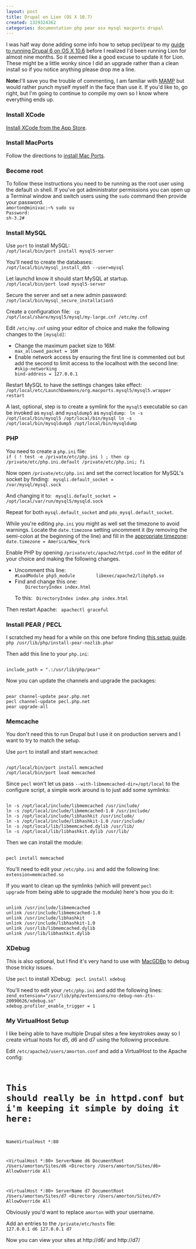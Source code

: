 ```yaml
---
layout: post
title: Drupal on Lion (OS X 10.7)
created: 1329324362
categories: documentation php pear osx mysql macports drupal
---
```

I was half way done adding some info how to setup pecl/pear to my <a href="/content/2009/09/drupal_6_on_snow_leopard">guide to running Drupal 6 on OS X 10.6</a> before I realized I'd been running Lion for almost nine months. So it seemed like a good excuse to update it for Lion. These might be a little wonky since I did an upgrade rather than a clean install so if you notice anything please drop me a line.

<strong>Note:</strong>I'll save you the trouble of commenting, I am familiar with <a href="http://www.mamp.info/en/index.html">MAMP</a> but would rather punch myself myself in the face than use it. If you'd like to, go right, but I'm going to continue to compile my own so I know where everything ends up.
<!--break-->
<h3>Install XCode</h3>
<a href="http://itunes.apple.com/us/app/xcode/id448457090?mt=12">Install XCode from the App Store</a>.

<h3>Install MacPorts</h3>
Follow the directions to <a href="http://www.macports.org/install.php">install Mac Ports</a>.

<h3>Become root</h3>
To follow these instructions you need to be running as the root user using the default <code>sh</code> shell. If you've got administrator permissions you can open up a Terminal window and switch users using the <code>sudo</code> command then provide your password.

<code>
amorton@minivac:~% sudo su
Password:
sh-3.2# 
</code>

<h3>Install MySQL</h3>
Use <code>port</code> to install MySQL:
<code>
/opt/local/bin/port install mysql5-server
</code>

You'll need to create the databases:
<code>
/opt/local/bin/mysql_install_db5 --user=mysql
</code>

Let launchd know it should start MySQL at startup.
<code>
/opt/local/bin/port load mysql5-server
</code>

Secure the server and set a new admin password:
<code>
/opt/local/bin/mysql_secure_installation5
</code>

Create a configuration file:
<code>
cp /opt/local/share/mysql5/mysql/my-large.cnf /etc/my.cnf 
</code>

Edit <code>/etc/my.cnf</code> using your editor of choice and make the following changes to the <code>[mysqld]</code>:
<ul>
<li>Change the maximum packet size to 16M:
<code>
max_allowed_packet = 16M
</code></li>
<li>Enable network access by ensuring the first line is commented out but add the second to limit access to the localhost with the second line:
<code>
#skip-networking
bind-address = 127.0.0.1
</code>
</li>
</ul>

Restart MySQL to have the settings changes take effect:
<code>
/opt/local/etc/LaunchDaemons/org.macports.mysql5/mysql5.wrapper restart
</code>

A last, optional, step is to create a symlink for the <code>mysql5</code> executable so can be invoked as <code>mysql</code> and <code>mysqldump5</code> as <code>mysqldump</code>:
<code>
ln -s /opt/local/bin/mysql5 /opt/local/bin/mysql
ln -s /opt/local/bin/mysqldump5 /opt/local/bin/mysqldump
</code>

<h3>PHP</h3>
You need to create a <code>php.ini</code> file:
<code>
if ( ! test -e /private/etc/php.ini ) ; then cp /private/etc/php.ini.default /private/etc/php.ini; fi
</code>

Now open <code>/private/etc/php.ini</code> and set the correct location for MySQL's socket by finding:
<code>
mysqli.default_socket = /var/mysql/mysql.sock
</code>

And changing it to:
<code>
mysqli.default_socket = /opt/local/var/run/mysql5/mysqld.sock 
</code>

Repeat for both <code>mysql.default_socket</code> and <code>pdo_mysql.default_socket</code>.
</li>

While you're editing <code>php.ini</code> you might as well set the timezone to avoid warnings. Locate the <code>date.timezone</code> setting uncomment it (by removing the semi-colon at the beginning of the line) and fill in the <a href="http://php.net/manual/en/timezones.php">appropriate timezone</a>:
<code>
date.timezone = America/New_York
</code>

Enable PHP by opening <code>/private/etc/apache2/httpd.conf</code> in the editor of your choice and making the following changes.
<ul>
<li>
Uncomment this line:
<code>
#LoadModule php5_module        libexec/apache2/libphp5.so
</code>
</li>
<li>Find and change this one:
<code>
    DirectoryIndex index.html
</code>

To this:
<code>
    DirectoryIndex index.php index.html
</code>
</li>
</ul>

Then restart Apache:
<code>
apachectl graceful
</code>

<h3>Install PEAR / PECL</h3>
I scratched my head for a while on this one before finding <a href="http://akrabat.com/php/setting-up-php-mysql-on-os-x-10-7-lion/">this setup guide</a>.

<code>
php /usr/lib/php/install-pear-nozlib.phar
</code>

Then add this line to your <code>php.ini</code>:

<code>
include_path = ".:/usr/lib/php/pear"
</code>

Now you can update the channels and upgrade the packages:

<code>
pear channel-update pear.php.net
pecl channel-update pecl.php.net
pear upgrade-all
</code>

<h3>Memcache</h3>
You don't need this to run Drupal but I use it on production servers and I want to try to match the setup. 

Use <code>port</code> to install and start <code>memcached</code>:

<code>
/opt/local/bin/port install memcached
/opt/local/bin/port load memcached
</code>

Since <code>pecl</code> won't let us pass <code>--with-libmemcached-dir=/opt/local</code> to the configure script, a simple work around is to just add some symlinks:

<code>
ln -s /opt/local/include/libmemcached /usr/include/
ln -s /opt/local/include/libmemcached-1.0 /usr/include/
ln -s /opt/local/include/libhashkit /usr/include/
ln -s /opt/local/include/libhashkit-1.0 /usr/include/
ln -s /opt/local/lib/libmemcached.dylib /usr/lib/
ln -s /opt/local/lib/libhashkit.dylib /usr/lib/
</code>

Then we can install the module:

<code>
pecl install memcached
</code>

You'll need to edit your <code>/etc/php.ini</code> and add the following line:
<code>
extension=memcached.so
</code>

If you want to clean up the symlinks (which will prevent <code>pecl upgrade</code> from being able to upgrade the module) here's how you do it:

<code>
unlink /usr/include/libmemcached
unlink /usr/include/libmemcached-1.0
unlink /usr/include/libhashkit
unlink /usr/include/libhashkit-1.0
unlink /usr/lib/libmemcached.dylib
unlink /usr/lib/libhashkit.dylib
</code>

<h3>XDebug</h3>
This is also optional, but I find it's very hand to use with <a href="http://www.bluestatic.org/software/macgdbp/">MacGDBp</a> to debug those tricky issues.

Use <code>pecl</code> to install XDebug:
<code>
pecl install xdebug
</code>

You'll need to edit your <code>/etc/php.ini</code> and add the following lines:
<code>
zend_extension="/usr/lib/php/extensions/no-debug-non-zts-20090626/xdebug.so"
xdebug.profiler_enable_trigger = 1
</code>

<h3>My VirtualHost Setup</h3>
I like being able to have multiple Drupal sites a few keystrokes away so I create virtual hosts for d5, d6 and d7 using the following procedure.

Edit <code>/etc/apache2/users/amorton.conf</code> and add a VirtualHost to the Apache config:
<code>
# This should really be in httpd.conf but i'm keeping it simple by doing it here:
NameVirtualHost *:80

<VirtualHost *:80>
    ServerName d6
    DocumentRoot /Users/amorton/Sites/d6
    <Directory /Users/amorton/Sites/d6>
        AllowOverride All
    </Directory>
</VirtualHost>

<VirtualHost *:80>
    ServerName d7
    DocumentRoot /Users/amorton/Sites/d7
    <Directory /Users/amorton/Sites/d7>
        AllowOverride All
    </Directory>
</VirtualHost>
</code>

Obviously you'd want to replace <code>amorton</code> with your username.

Add an entries to the <code>/private/etc/hosts</code> file:
<code>
127.0.0.1       d6
127.0.0.1       d7
</code>

Now you can view your sites at http://d6/ and http://d7/
